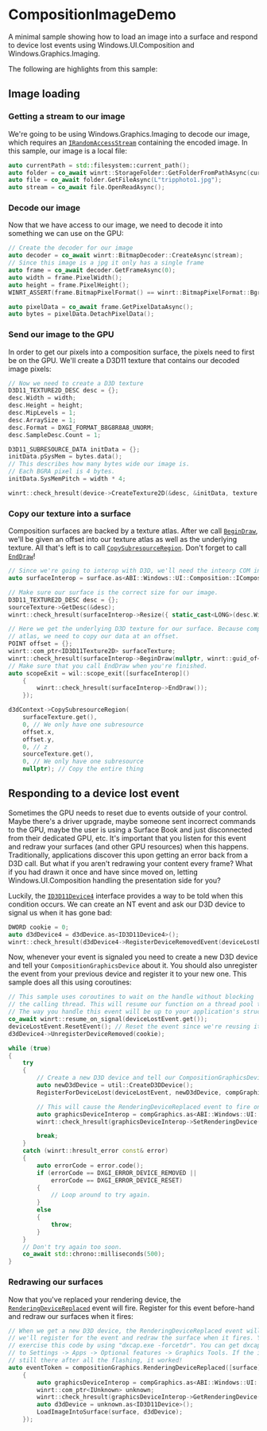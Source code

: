 # CompositionImageDemo
A minimal sample showing how to load an image into a surface and respond to device lost events using Windows.UI.Composition and Windows.Graphics.Imaging.

The following are highlights from this sample:

## Image loading

### Getting a stream to our image
We're going to be using Windows.Graphics.Imaging to decode our image, which requires an [`IRandomAccessStream`](https://docs.microsoft.com/en-us/uwp/api/windows.storage.streams.irandomaccessstream?view=winrt-19041) containing the encoded image. In this sample, our image is a local file:

```cpp
auto currentPath = std::filesystem::current_path();
auto folder = co_await winrt::StorageFolder::GetFolderFromPathAsync(currentPath.wstring());
auto file = co_await folder.GetFileAsync(L"tripphoto1.jpg");
auto stream = co_await file.OpenReadAsync();
```

### Decode our image
Now that we have access to our image, we need to decode it into something we can use on the GPU:

```cpp
// Create the decoder for our image
auto decoder = co_await winrt::BitmapDecoder::CreateAsync(stream);
// Since this image is a jpg it only has a single frame
auto frame = co_await decoder.GetFrameAsync(0);
auto width = frame.PixelWidth();
auto height = frame.PixelHeight();
WINRT_ASSERT(frame.BitmapPixelFormat() == winrt::BitmapPixelFormat::Bgra8);

auto pixelData = co_await frame.GetPixelDataAsync();
auto bytes = pixelData.DetachPixelData();
```

### Send our image to the GPU
In order to get our pixels into a composition surface, the pixels need to first be on the GPU. We'll create a D3D11 texture that contains our decoded image pixels:

```cpp
// Now we need to create a D3D texture
D3D11_TEXTURE2D_DESC desc = {};
desc.Width = width;
desc.Height = height;
desc.MipLevels = 1;
desc.ArraySize = 1;
desc.Format = DXGI_FORMAT_B8G8R8A8_UNORM;
desc.SampleDesc.Count = 1;

D3D11_SUBRESOURCE_DATA initData = {};
initData.pSysMem = bytes.data();
// This describes how many bytes wide our image is.
// Each BGRA pixel is 4 bytes.
initData.SysMemPitch = width * 4;

winrt::check_hresult(device->CreateTexture2D(&desc, &initData, texture.put()));
```

### Copy our texture into a surface
Composition surfaces are backed by a texture atlas. After we call [`BeginDraw`](https://docs.microsoft.com/en-us/windows/win32/api/windows.ui.composition.interop/nf-windows-ui-composition-interop-icompositiondrawingsurfaceinterop-begindraw), we'll be given an offset into our texture atlas as well as the underlying texture. All that's left is to call [`CopySubresourceRegion`](https://docs.microsoft.com/en-us/windows/win32/api/d3d11/nf-d3d11-id3d11devicecontext-copysubresourceregion). Don't forget to call [`EndDraw`](https://docs.microsoft.com/en-us/windows/win32/api/windows.ui.composition.interop/nf-windows-ui-composition-interop-icompositiondrawingsurfaceinterop-enddraw)!

```cpp
// Since we're going to interop with D3D, we'll need the inteorp COM interface from the surface.
auto surfaceInterop = surface.as<ABI::Windows::UI::Composition::ICompositionDrawingSurfaceInterop>();

// Make sure our surface is the correct size for our image.
D3D11_TEXTURE2D_DESC desc = {};
sourceTexture->GetDesc(&desc);
winrt::check_hresult(surfaceInterop->Resize({ static_cast<LONG>(desc.Width), static_cast<LONG>(desc.Height) }));

// Here we get the underlying D3D texture for our surface. Because composition surfaces come from an
// atlas, we need to copy our data at an offset. 
POINT offset = {};
winrt::com_ptr<ID3D11Texture2D> surfaceTexture;
winrt::check_hresult(surfaceInterop->BeginDraw(nullptr, winrt::guid_of<ID3D11Texture2D>(), surfaceTexture.put_void(), &offset));
// Make sure that you call EndDraw when you're finished.
auto scopeExit = wil::scope_exit([surfaceInterop]()
    {
        winrt::check_hresult(surfaceInterop->EndDraw());
    });

d3dContext->CopySubresourceRegion(
    surfaceTexture.get(), 
    0, // We only have one subresource
    offset.x, 
    offset.y, 
    0, // z
    sourceTexture.get(), 
    0, // We only have one subresource
    nullptr); // Copy the entire thing
```

## Responding to a device lost event
Sometimes the GPU needs to reset due to events outside of your control. Maybe there's a driver upgrade, maybe someone sent incorrect commands to the GPU, maybe the user is using a Surface Book and just disconnected from their dedicated GPU, etc. It's important that you listen for this event and redraw your surfaces (and other GPU resources) when this happens. Traditionally, applications discover this upon getting an error back from a D3D call. But what if you aren't redrawing your content every frame? What if you had drawn it once and have since moved on, letting Windows.UI.Composition handling the presentation side for you?

Luckily, the [`ID3D11Device4`](https://docs.microsoft.com/en-us/windows/win32/api/d3d11_4/nn-d3d11_4-id3d11device4) interface provides a way to be told when this condition occurs. We can create an NT event and ask our D3D device to signal us when it has gone bad:

```cpp
DWORD cookie = 0;
auto d3dDevice4 = d3dDevice.as<ID3D11Device4>();
winrt::check_hresult(d3dDevice4->RegisterDeviceRemovedEvent(deviceLostEvent.get(), &cookie));
```

Now, whenever your event is signaled you need to create a new D3D device and tell your `CompositionGraphicsDevice` about it. You should also unregister the event from your previous device and register it to your new one. This sample does all this using coroutines:

```cpp
// This sample uses coroutines to wait on the handle without blocking
// the calling thread. This will resume our function on a thread pool thread. 
// The way you handle this event will be up to your application's structure.
co_await winrt::resume_on_signal(deviceLostEvent.get());
deviceLostEvent.ResetEvent(); // Reset the event since we're reusing it.
d3dDevice4->UnregisterDeviceRemoved(cookie);

while (true)
{
    try
    {
        // Create a new D3D device and tell our CompositionGraphicsDevice about it
        auto newD3dDevice = util::CreateD3DDevice();
        RegisterForDeviceLost(deviceLostEvent, newD3dDevice, compGraphics);

        // This will cause the RenderingDeviceReplaced event to fire on the CompositionGraphicsDevice
        auto graphicsDeviceInterop = compGraphics.as<ABI::Windows::UI::Composition::ICompositionGraphicsDeviceInterop>();
        winrt::check_hresult(graphicsDeviceInterop->SetRenderingDevice(newD3dDevice.get()));

        break;
    }
    catch (winrt::hresult_error const& error)
    {
        auto errorCode = error.code();
        if (errorCode == DXGI_ERROR_DEVICE_REMOVED ||
            errorCode == DXGI_ERROR_DEVICE_RESET)
        {
            // Loop around to try again.
        }
        else
        {
            throw;
        }
    }
    // Don't try again too soon.
    co_await std::chrono::milliseconds(500);
}
```

### Redrawing our surfaces
Now that you've replaced your rendering device, the [`RenderingDeviceReplaced`](https://docs.microsoft.com/en-us/uwp/api/windows.ui.composition.compositiongraphicsdevice.renderingdevicereplaced?view=winrt-19041) event will fire. Register for this event before-hand and redraw our surfaces when it fires:

```cpp
// When we get a new D3D device, the RenderingDeviceReplaced event will fire. Here
// we'll register for the event and redraw the surface when it fires. You can 
// exercise this code by using "dxcap.exe -forcetdr". You can get dxcap by going
// to Settings -> Apps -> Optional features -> Graphics Tools. If the image is 
// still there after all the flashing, it worked!
auto eventToken = compositionGraphics.RenderingDeviceReplaced([surface](auto&& compGraphics, auto&&)
    {
        auto graphicsDeviceInterop = compGraphics.as<ABI::Windows::UI::Composition::ICompositionGraphicsDeviceInterop>();
        winrt::com_ptr<IUnknown> unknown;
        winrt::check_hresult(graphicsDeviceInterop->GetRenderingDevice(unknown.put()));
        auto d3dDevice = unknown.as<ID3D11Device>();
        LoadImageIntoSurface(surface, d3dDevice);
    });
```
